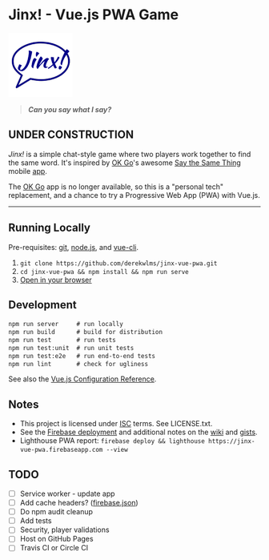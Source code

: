 # Jinx! - Vue.js PWA Game

![Jinx!](public/images/icons/jinx-128x128.png)
> **<em>Can you say what I say?</em>**


## UNDER CONSTRUCTION

<em>Jinx!</em> is a simple chat-style game where two players work together to find the same word. It's inspired by 
[OK Go](https://okgo.net/2013/05/09/say-the-same-thing/)'s awesome 
[Say the Same Thing](http://www.shakingearthdigital.com/portfolio/say-the-same-thing/)
mobile [app](https://www.highroadtouring.com/check-out-ok-gos-new-free-game-app-say-the-same-thing/).

The [OK Go](https://okgo.net/2013/05/09/say-the-same-thing/) app is no longer available, 
so this is a "personal tech" replacement,
and a chance to try a Progressive Web App (PWA) with Vue.js.

---

## Running Locally

Pre-requisites: [git](https://git-scm.com/),  [node.js](https://nodejs.org), and [vue-cli](https://cli.vuejs.org/).

1. `git clone https://github.com/derekwlms/jinx-vue-pwa.git`
2. `cd jinx-vue-pwa && npm install && npm run serve`
3. [Open in your browser](http://localhost:8080)

## Development
```
npm run server     # run locally
npm run build      # build for distribution
npm run test       # run tests
npm run test:unit  # run unit tests
npm run test:e2e   # run end-to-end tests
npm run lint       # check for ugliness
```

See also the [Vue.js Configuration Reference](https://cli.vuejs.org/config/).

## Notes

- This project is licensed under [ISC](https://opensource.org/licenses/ISC) terms. See LICENSE.txt.
- See the [Firebase deployment](https://jinx-vue-pwa.firebaseapp.com) and additional notes on the [wiki](https://github.com/derekwlms/jinx-vue-pwa/wiki) and [gists](https://bitbucket.org/derekwlms/notes/src/master/jinx-vuew-pwa.MD).
- Lighthouse PWA report: `firebase deploy && lighthouse https://jinx-vue-pwa.firebaseapp.com --view`
 
## TODO
- [ ] Service worker - update app
- [ ] Add cache headers? ([firebase.json](https://github.com/derekwlms/kudos-ionic-pwa/blob/master/firebase.json))
- [ ] Do npm audit cleanup
- [ ] Add tests
- [ ] Security, player validations
- [ ] Host on GitHub Pages 
- [ ] Travis CI or Circle CI
